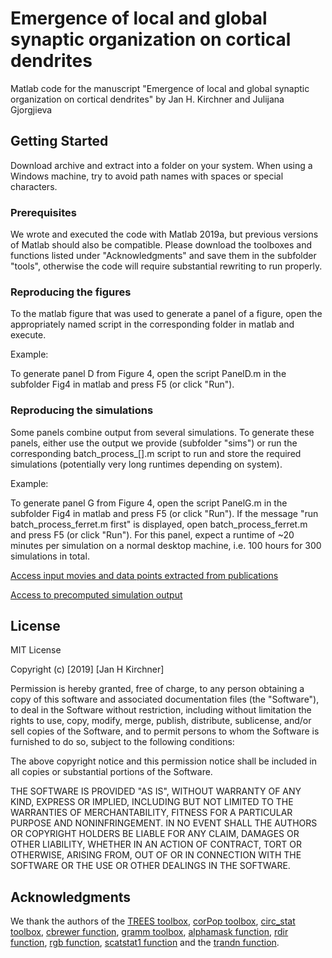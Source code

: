 Emergence of local and global synaptic organization on cortical dendrites
====================================================================

Matlab code for the manuscript "Emergence of local and global synaptic organization on cortical dendrites" by Jan H. Kirchner and Julijana Gjorgjieva

Getting Started
---------------

Download archive and extract into a folder on your system. When using a Windows machine, try to avoid path names with spaces or special characters.

### Prerequisites

We wrote and executed the code with Matlab 2019a, but previous versions of Matlab should also be compatible. Please download the toolboxes and functions listed under "Acknowledgments" and save them in the subfolder "tools", otherwise the code will require substantial rewriting to run properly.

### Reproducing the figures

To the matlab figure that was used to generate a panel of a figure, open the appropriately named script in the corresponding folder in matlab and execute.

Example:

To generate panel D from Figure 4, open the script PanelD.m in the subfolder Fig4 in matlab and press F5 (or click "Run").

### Reproducing the simulations

Some panels combine output from several simulations. To generate these panels, either use the output we provide (subfolder "sims") or run the corresponding batch_process_\[\].m script to run and store the required simulations (potentially very long runtimes depending on system).

Example:

To generate panel G from Figure 4, open the script PanelG.m in the subfolder Fig4 in matlab and press F5 (or click "Run"). If the message "run batch_process_ferret.m first" is displayed, open batch_process_ferret.m and press F5 (or click "Run"). For this panel, expect a runtime of ~20 minutes per simulation on a normal desktop machine, i.e. 100 hours for 300 simulations in total.

[Access input movies and data points extracted from publications](https://www.dropbox.com/sh/rbtum08gmmbufl3/AACQ-mHfJYoEN6g8wi1xdukKa?dl=0)

[Access to precomputed simulation output](https://www.dropbox.com/sh/0jjjrfit5qs5zen/AACLGdXuP8J6d8Ki5u16CI0ba?dl=0)

License
-------

MIT License

Copyright (c) \[2019\] \[Jan H Kirchner\]

Permission is hereby granted, free of charge, to any person obtaining a copy of this software and associated documentation files (the "Software"), to deal in the Software without restriction, including without limitation the rights to use, copy, modify, merge, publish, distribute, sublicense, and/or sell copies of the Software, and to permit persons to whom the Software is furnished to do so, subject to the following conditions:

The above copyright notice and this permission notice shall be included in all copies or substantial portions of the Software.

THE SOFTWARE IS PROVIDED "AS IS", WITHOUT WARRANTY OF ANY KIND, EXPRESS OR IMPLIED, INCLUDING BUT NOT LIMITED TO THE WARRANTIES OF MERCHANTABILITY, FITNESS FOR A PARTICULAR PURPOSE AND NONINFRINGEMENT. IN NO EVENT SHALL THE AUTHORS OR COPYRIGHT HOLDERS BE LIABLE FOR ANY CLAIM, DAMAGES OR OTHER LIABILITY, WHETHER IN AN ACTION OF CONTRACT, TORT OR OTHERWISE, ARISING FROM, OUT OF OR IN CONNECTION WITH THE SOFTWARE OR THE USE OR OTHER DEALINGS IN THE SOFTWARE.

Acknowledgments
---------------

We thank the authors of the [TREES toolbox](https://www.treestoolbox.org/), [corPop toolbox](https://de.mathworks.com/matlabcentral/fileexchange/20591-sampling-from-multivariate-correlated-binary-and-poisson-random-variables?focused=5103226&tab=function), [circ\_stat toolbox](http://bethgelab.org/software/circstat/), [cbrewer function](https://de.mathworks.com/matlabcentral/fileexchange/34087-cbrewer-colorbrewer-schemes-for-matlab), [gramm toolbox](https://de.mathworks.com/matlabcentral/fileexchange/54465-gramm-complete-data-visualization-toolbox-ggplot2-r-like), [alphamask function](https://de.mathworks.com/matlabcentral/fileexchange/34936-alphamask-semi-transparent-image-overlay), [rdir function](https://de.mathworks.com/matlabcentral/fileexchange/47125-rdir-m), [rgb function](https://de.mathworks.com/matlabcentral/fileexchange/24497-rgb-triple-of-color-name-version-2?focused=5124709&tab=function), [scatstat1 function](https://de.mathworks.com/matlabcentral/fileexchange/57945-scatstat1-local-statistics-of-scattered-1d-data) and the [trandn function](https://de.mathworks.com/matlabcentral/fileexchange/53180-truncated-normal-generator).
   
